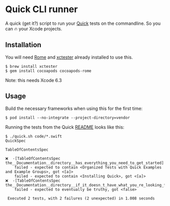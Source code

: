 # Quick CLI runner

A quick (get it?) script to run your [Quick][4] tests on the commandline. 
So you can 🔥 your Xcode projects.

## Installation

You will need [Rome][1] and [xctester][2] already installed to use this.

```shell
$ brew install xctester
$ gem install cocoapods cocoapods-rome
```

Note: this needs Xcode 6.3

## Usage

Build the necessary frameworks when using this for the first time:

```shell
$ pod install --no-integrate --project-directory=vendor
```

Running the tests from the Quick [README][3] looks like this:

```shell
$ ./quick.sh code/*.swift
QuickSpec

TableOfContentsSpec

❌  -[TableOfContentsSpec the__Documentation__directory__has_everything_you_need_to_get_started]
	failed - expected to contain <Organized Tests with Quick Examples and Example Groups>, got <[a]>
	failed - expected to contain <Installing Quick>, got <[a]>
❌  -[TableOfContentsSpec the__Documentation__directory__if_it_doesn_t_have_what_you_re_looking_for__needs_to_be_updated]
	failed - expected to eventually be truthy, got <false>

 Executed 2 tests, with 2 failures (2 unexpected) in 1.008 seconds
```


[1]: https://github.com/neonichu/Rome
[2]: https://github.com/neonichu/xctester
[3]: https://github.com/Quick/Quick/blob/master/README.md
[4]: https://github.com/Quick/Quick
